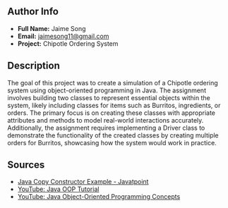 ## Author Info
- **Full Name:** Jaime Song
- **Email:** jaimesong11@gmail.com
- **Project:** Chipotle Ordering System

## Description
The goal of this project was to create a simulation of a Chipotle ordering system using object-oriented programming in Java. The assignment involves building two classes to represent essential objects within the system, likely including classes for items such as Burritos, ingredients, or orders. The primary focus is on creating these classes with appropriate attributes and methods to model real-world interactions accurately. Additionally, the assignment requires implementing a Driver class to demonstrate the functionality of the created classes by creating multiple orders for Burritos, showcasing how the system would work in practice.

## Sources
- [Java Copy Constructor Example - Javatpoint](https://www.javatpoint.com/java-copy-constructor-example)
- [YouTube: Java OOP Tutorial](https://www.youtube.com/watch?v=pgBk8HC7jbU&t=364s)
- [YouTube: Java Object-Oriented Programming Concepts](https://www.youtube.com/watch?v=G1Iln3PSrUg&t=632s)

